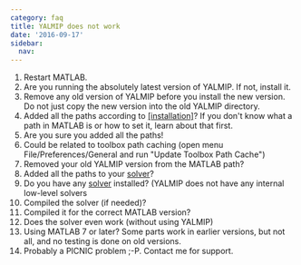 ```yaml
---
category: faq
title: YALMIP does not work
date: '2016-09-17'
sidebar:
  nav:
---
```


1. Restart MATLAB.
2. Are you running the absolutely latest version of YALMIP. If not, install it.
3. Remove any old version of YALMIP before you install the new version. Do not just copy the new version into the old YALMIP directory.
4. Added all the paths according to [[installation]](/tutorial/installation)? If you don't know what a path in MATLAB is or how to set it, learn about that first.
5. Are you sure you added all the paths!
6. Could be related to toolbox path caching (open menu File/Preferences/General and run "Update Toolbox Path Cache")
7. Removed your old YALMIP version from the MATLAB path?
8. Added all the paths to your [solver](/solvers)?
9. Do you have any [solver](/solvers) installed? (YALMIP does not have any internal low-level solvers
10. Compiled the solver (if needed)? 
11. Compiled it for the correct MATLAB version?
12. Does the solver even work (without using YALMIP)
13. Using MATLAB 7 or later? Some parts work in earlier versions, but not all, and no testing is done on old versions.
14. Probably a PICNIC problem ;-P. Contact me for support.
